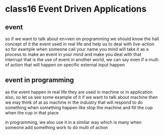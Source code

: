 # class16 Event Driven Applications 

## event

so if we want to talk about en=ven on programming we should know the hall concept of it the event used in real life and help us to deal with live-action so for example when someone call your name you mind will take it as a process to make an event in your mind and make you deal with that interrupt that is the use of event in another world, we can say even if a multi of action that will happen on specific external input happen 


## event in programming

as the event happen in real life they are used in machine or in application also, so let us see some example of it if we want to talk about machine then we may think of at as machine in the industry that will respond to do something when something happen like stop the machine and fill the cup when the cup in that place

in programming, we also use it in a similar way which is many when someone add something work to do multi of action 
